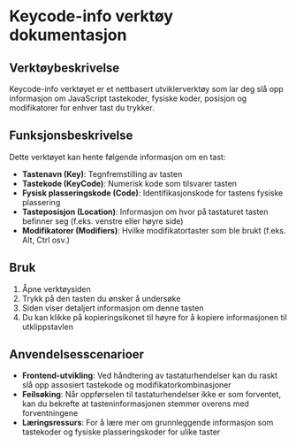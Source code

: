 # Keycode-info verktøy dokumentasjon

## Verktøybeskrivelse

Keycode-info verktøyet er et nettbasert utviklerverktøy som lar deg slå opp informasjon om JavaScript tastekoder, fysiske koder, posisjon og modifikatorer for enhver tast du trykker.

## Funksjonsbeskrivelse

Dette verktøyet kan hente følgende informasjon om en tast:
- **Tastenavn (Key)**: Tegnfremstilling av tasten
- **Tastekode (KeyCode)**: Numerisk kode som tilsvarer tasten
- **Fysisk plasseringskode (Code)**: Identifikasjonskode for tastens fysiske plassering
- **Tasteposisjon (Location)**: Informasjon om hvor på tastaturet tasten befinner seg (f.eks. venstre eller høyre side)
- **Modifikatorer (Modifiers)**: Hvilke modifikatortaster som ble brukt (f.eks. Alt, Ctrl osv.)

## Bruk

1. Åpne verktøysiden
2. Trykk på den tasten du ønsker å undersøke
3. Siden viser detaljert informasjon om denne tasten
4. Du kan klikke på kopieringsikonet til høyre for å kopiere informasjonen til utklippstavlen

## Anvendelsesscenarioer

- **Frontend-utvikling**: Ved håndtering av tastaturhendelser kan du raskt slå opp assosiert tastekode og modifikatorkombinasjoner
- **Feilsøking**: Når oppførselen til tastaturhendelser ikke er som forventet, kan du bekrefte at tasteninformasjonen stemmer overens med forventningene
- **Læringsressurs**: For å lære mer om grunnleggende informasjon som tastekoder og fysiske plasseringskoder for ulike taster